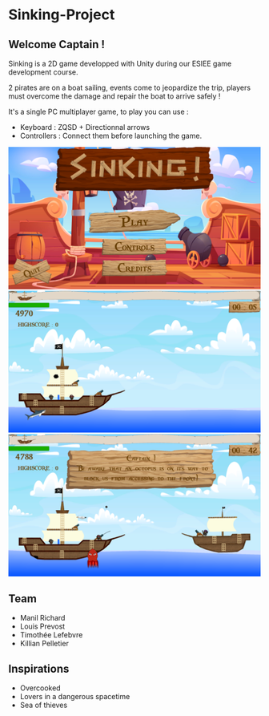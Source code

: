 # Sinking-Project

## Welcome Captain !

Sinking is a 2D game developped with Unity during our ESIEE game development course.

2 pirates are on a boat sailing, events come to jeopardize the trip, players must overcome the damage and repair the boat to arrive safely !


It's a single PC multiplayer game, to play you can use : 
- Keyboard : ZQSD + Directionnal arrows
- Controllers : Connect them before launching the game.

![alt text](https://github.com/ManilR/Sinking-Project/blob/main/Documents/Images/Screenshot_Sinking_1.png?raw=true)
![alt text](https://github.com/ManilR/Sinking-Project/blob/main/Documents/Images/Screenshot_Sinking_2.png?raw=true)
![alt text](https://github.com/ManilR/Sinking-Project/blob/main/Documents/Images/Screenshot_Sinking_3.png?raw=true)

## Team 
* Manil Richard
* Louis Prevost
* Timothée Lefebvre
* Killian Pelletier

## Inspirations
- Overcooked
- Lovers in a dangerous spacetime
- Sea of thieves
